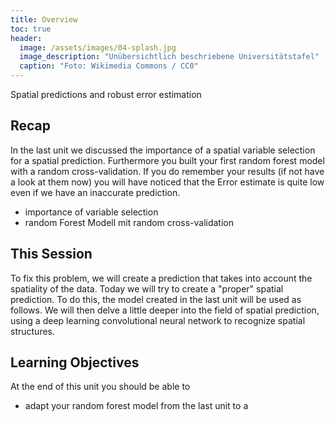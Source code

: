 ```yaml
---
title: Overview
toc: true
header:
  image: /assets/images/04-splash.jpg
  image_description: "Unübersichtlich beschriebene Universitätstafel"
  caption: "Foto: Wikimedia Commons / CC0"
---
```


Spatial predictions and robust error estimation
<!--more-->

## Recap

In the last unit we discussed the importance of a spatial variable selection for a spatial prediction. Furthermore you built your first random forest model with a random cross-validation. If you do remember your results (if not have a look at them now) you will have noticed that the Error estimate is quite low even if we have an inaccurate prediction. 
* importance of variable selection
* random Forest Modell mit random cross-validation


## This Session

To fix this problem, we will create a prediction that takes into account the spatiality of the data. Today we will try to create a "proper" spatial prediction.  To do this, the model created in the last unit will be used as follows. 
We will then delve a little deeper into the field of spatial prediction, using a deep learning convolutional neural network to recognize spatial structures.


## Learning Objectives

At the end of this unit you should be able to

* adapt your random forest model from the last unit to a 

